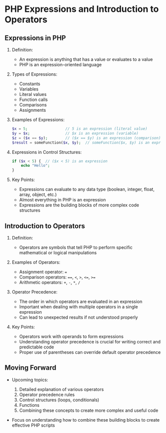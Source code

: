 # PHP Expressions and Introduction to Operators

## Expressions in PHP

1. Definition:
   - An expression is anything that has a value or evaluates to a value
   - PHP is an expression-oriented language

2. Types of Expressions:
   - Constants
   - Variables
   - Literal values
   - Function calls
   - Comparisons
   - Assignments

3. Examples of Expressions:
   ```php
   $x = 5;                 // 5 is an expression (literal value)
   $y = $x;                // $x is an expression (variable)
   $z = ($x == $y);        // ($x == $y) is an expression (comparison)
   $result = someFunction($x, $y);  // someFunction($x, $y) is an expression (function call)
   ```

4. Expressions in Control Structures:
   ```php
   if ($x < 5) {  // ($x < 5) is an expression
       echo "Hello";
   }
   ```

5. Key Points:
   - Expressions can evaluate to any data type (boolean, integer, float, array, object, etc.)
   - Almost everything in PHP is an expression
   - Expressions are the building blocks of more complex code structures

## Introduction to Operators

1. Definition:
   - Operators are symbols that tell PHP to perform specific mathematical or logical manipulations

2. Examples of Operators:
   - Assignment operator: `=`
   - Comparison operators: `==`, `<`, `>`, `<=`, `>=`
   - Arithmetic operators: `+`, `-`, `*`, `/`

3. Operator Precedence:
   - The order in which operators are evaluated in an expression
   - Important when dealing with multiple operators in a single expression
   - Can lead to unexpected results if not understood properly

4. Key Points:
   - Operators work with operands to form expressions
   - Understanding operator precedence is crucial for writing correct and predictable code
   - Proper use of parentheses can override default operator precedence

## Moving Forward

- Upcoming topics:
  1. Detailed explanation of various operators
  2. Operator precedence rules
  3. Control structures (loops, conditionals)
  4. Functions
  5. Combining these concepts to create more complex and useful code

- Focus on understanding how to combine these building blocks to create effective PHP scripts

